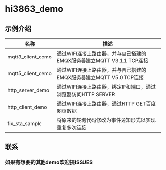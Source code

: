 # hi3863_demo
## 示例介绍
| 名称 | 描述 |
| ----------- | ----------- |
| mqtt3_client_demo | 通过WIFI连接上路由器，并与自己搭建的EMQX服务器建立MQTT V3.1.1 TCP连接 |
| mqtt5_client_demo | 通过WIFI连接上路由器，并与自己搭建的EMQX服务器建立MQTT V5.0 TCP连接 |
| http_server_demo | 通过WIFI连接上路由器，绑定IP和端口，通过浏览器访问HTTP SERVER |
| http_client_demo | 通过WIFI连接上路由器，通过HTTP GET百度网页数据 |
| fix_sta_sample | 将原来的轮询代码修改为事件通知形式以实现重复多次连接 |
## 联系
### 如果有想要的其他demo欢迎提ISSUES
